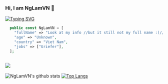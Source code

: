 ### Hi, I am NgLamVN 👋
[![Typing SVG](https://readme-typing-svg.herokuapp.com?color=%2300F71E&center=true&vCenter=true&lines=Just+a+normal+guy+but+very+lazy;still+hope+for+better+future.;Who+know+him%3F%3F%3F)](https://git.io/typing-svg)
```php
  public const NgLamVN = [
    "fullName" => "Look at my info //but it still not my full name :)//",
    "age" => "Unknown",
    "country" => "Viet Nam",
    "jobs" => ["Griefer"],
  ];
```
![](https://komarev.com/ghpvc/?username=NgLamVN&color=blue)
---
![NgLamVN's github stats](https://github-readme-stats.vercel.app/api/?username=NgLamVN&show_icons=true&hide_border=true&theme=algolia&count_private=true)
[![Top Langs](https://github-readme-stats.vercel.app/api/top-langs/?username=NgLamVN&show_icons=true&hide_border=true&theme=algolia&count_private=true)](https://github.com/NgLamVN)
